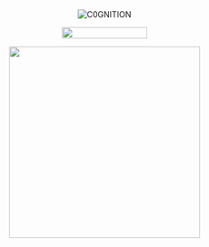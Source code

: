 ## 

<p align="center"> <img src="https://komarev.com/ghpvc/?username=C0GNITION&label=omegas&color=bf110b&style=flat" alt="C0GNITION" /> </p>
<p align="center"> 
  <img width="150" height="20" src="https://media.discordapp.net/attachments/1299154542591606806/1339834900936785930/image.gif?ex=6810677d&is=680f15fd&hm=7e1e0765104ef366ac43acb44930de756f080408948e052356b96ff9e0d27394&=&width=225&height=30">
<p align="center"> 
  <img width="336" height="336" src="https://files.catbox.moe/z2tg2p.jpg">
</p>



